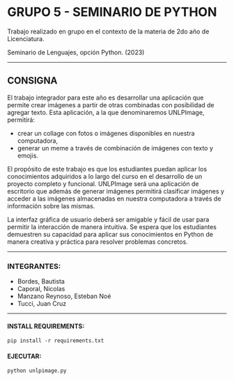# GRUPO 5 - SEMINARIO DE PYTHON
Trabajo realizado en grupo en el contexto de la materia de 2do año de Licenciatura. 

Seminario de Lenguajes, opción Python. (2023)

---

## CONSIGNA
El trabajo integrador para este año es desarrollar una aplicación que permite crear
imágenes a partir de otras combinadas con posibilidad de agregar texto. Esta aplicación, a
la que denominaremos UNLPImage, permitirá:

* crear un collage con fotos o imágenes disponibles en nuestra computadora,
* generar un meme a través de combinación de imágenes con texto y emojis.

El propósito de este trabajo es que los estudiantes puedan aplicar los conocimientos
adquiridos a lo largo del curso en el desarrollo de un proyecto completo y funcional.
UNLPImage será una aplicación de escritorio que además de generar imágenes permitirá
clasificar imágenes y acceder a las imágenes almacenadas en nuestra computadora a
través de información sobre las mismas.

La interfaz gráfica de usuario deberá ser amigable y fácil de usar para permitir la interacción
de manera intuitiva. Se espera que los estudiantes demuestren su capacidad para aplicar
sus conocimientos en Python de manera creativa y práctica para resolver problemas
concretos.

---

### INTEGRANTES:
- Bordes, Bautista
- Caporal, Nicolas
- Manzano Reynoso, Esteban Noé
- Tucci, Juan Cruz

---

#### INSTALL REQUIREMENTS:
```
pip install -r requirements.txt
```


#### EJECUTAR:
```
python unlpimage.py
```